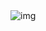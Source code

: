 <img src="https://cdn.discordapp.com/attachments/880926346824515667/880930345095163984/site.png" alt= "img"> 
